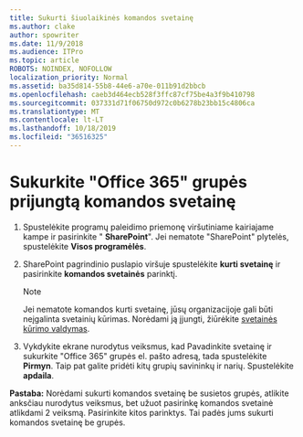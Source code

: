 ```yaml
---
title: Sukurti šiuolaikinės komandos svetainę
ms.author: clake
author: spowriter
ms.date: 11/9/2018
ms.audience: ITPro
ms.topic: article
ROBOTS: NOINDEX, NOFOLLOW
localization_priority: Normal
ms.assetid: ba35d814-55b8-44e6-a70e-011b91d2bbcb
ms.openlocfilehash: caeb3d464ecb528f3ffc87cf75be4a3f9b410798
ms.sourcegitcommit: 037331d71f06750d972c0b6278b23bb15c4806ca
ms.translationtype: MT
ms.contentlocale: lt-LT
ms.lasthandoff: 10/18/2019
ms.locfileid: "36516325"
---
```

# <a name="create-an-office-365-group-connected-team-site"></a>Sukurkite "Office 365" grupės prijungtą komandos svetainę

1. Spustelėkite programų paleidimo priemonę viršutiniame kairiajame kampe ir pasirinkite " **SharePoint**". Jei nematote "SharePoint" plytelės, spustelėkite **Visos programėlės**.
    
2. SharePoint pagrindinio puslapio viršuje spustelėkite **kurti svetainę** ir pasirinkite **komandos svetainės** parinktį. 
    
    > [!NOTE]
    > Jei nematote komandos kurti svetainę, jūsų organizacijoje gali būti neįgalinta svetainių kūrimas. Norėdami ją įjungti, žiūrėkite [svetainės kūrimo valdymas](https://go.microsoft.com/fwlink/?linkid=2009644). 
  
3. Vykdykite ekrane nurodytus veiksmus, kad Pavadinkite svetainę ir sukurkite "Office 365" grupės el. pašto adresą, tada spustelėkite **Pirmyn**. Taip pat galite pridėti kitų grupių savininkų ir narių. Spustelėkite **apdaila**.
  
 **Pastaba:** Norėdami sukurti komandos svetainę be susietos grupės, atlikite anksčiau nurodytus veiksmus, bet užuot pasirinkę komandos svetainė atlikdami 2 veiksmą. Pasirinkite kitos parinktys. Tai padės jums sukurti komandos svetainę be grupės. 
    

